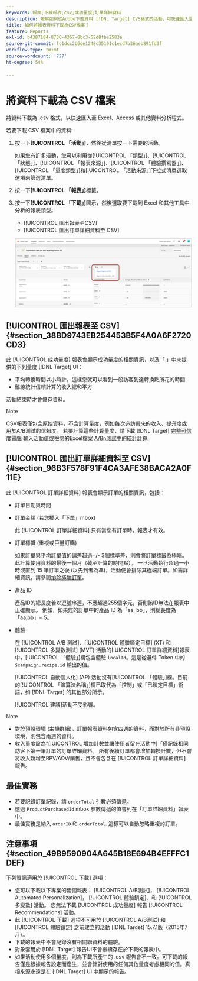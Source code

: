```yaml
---
keywords: 報表;下載報表;csv;成功量度;訂單詳細資料
description: 瞭解如何從Adobe下載資料 [!DNL Target] CVS格式的活動，可快速匯入至Excel、Access或其他資料分析程式。
title: 如何將報表資料下載為CSV檔案？
feature: Reports
exl-id: b4387184-8730-4367-8bc3-52d8fbe2583e
source-git-commit: fc1dcc2b6de1248c35191c1ecd7b36aeb891fd3f
workflow-type: tm+mt
source-wordcount: '727'
ht-degree: 54%

---
```


# 將資料下載為 CSV 檔案

將資料下載為 .csv 格式，以快速匯入至 Excel、Access 或其他資料分析程式。

若要下載 CSV 檔案中的資料:

1. 按一下&#x200B;**[!UICONTROL 「活動」]**，然後從清單按一下需要的活動。

   如果您有許多活動，您可以利用從[!UICONTROL 「類型」]、[!UICONTROL 「狀態」]、[!UICONTROL 「報表來源」]、[!UICONTROL 「體驗撰寫器」]、[!UICONTROL 「量度類型」]和[!UICONTROL 「活動來源」]下拉式清單選取選項來篩選清單。

1. 按一下&#x200B;**[!UICONTROL 「報表」]**&#x200B;標籤。
1. 按一下&#x200B;**[!UICONTROL 「下載」]**&#x200B;圖示，然後選取要下載到 Excel 和其他工具中分析的報表類型。

   * [!UICONTROL 匯出報表至CSV]
   * [!UICONTROL 匯出訂單詳細資料至 CSV]

   ![下載選項](/help/main/c-reports/assets/download-options.png)

## [!UICONTROL 匯出報表至 CSV] {#section_38BD9743EB254453B5F4A0A6F2720CD3}

此 [!UICONTROL 成功量度] 報表會顯示成功量度的相關資訊，以及「 」中未提供的下列量度 [!DNL Target] UI：

* 平均轉換時間以小時計，這樣您就可以看到一般訪客到達轉換點所花的時間
* 離線統計信賴計算的收入總和平方

活動結束時才會儲存資料。

>[!NOTE]
>
>CSV報表僅包含原始資料，不含計算量度，例如每次造訪帶來的收入、提升度或用於A/B測試的信賴度。 若要計算這些計算量度，請下載 [!DNL Target] [完整可信度電腦](/help/main/assets/complete_confidence_calculator.xlsx) 輸入活動值或檢閱的Excel檔案 [A/Bn測試中的統計計算](/help/main/c-reports/statistical-methodology/statistical-calculations.md).

## [!UICONTROL 匯出訂單詳細資料至 CSV] {#section_96B3F578F91F4CA3AFE38BACA2A0F11E}

此 [!UICONTROL 訂單詳細資料] 報表會顯示訂單的相關資訊，包括：

* 訂單日期與時間
* 訂單金額 (若您插入「下單」mbox)

   此 [!UICONTROL 訂單詳細資料] 只有當您有訂單時，報表才有效。

* 訂單標幟 (重複或巨量訂購)

   如果訂單與平均訂單值的偏差超過+/- 3個標準差，則會將訂單標籤為極端。 此計算使用資料的最後一個月（截至計算的時間點）。 一旦活動執行超過一小時或直到 15 筆訂單之後 (以先到者為準)，活動便會排除其極端訂單。如需詳細資訊，請參閱[排除極端訂單](/help/main/c-reports/c-report-settings/excluding-extreme-orders.md#task_2AE7743FFCDD466DAEEB720BE5F33DAA)。

* 產品 ID

   產品ID的總長度若以逗號串連，不應超過255個字元，否則該ID無法在報表中正確顯示。 例如，如果您的訂單中的產品 ID 為「aa, bb」，則總長度為「aa,bb」= 5。

* 體驗

   在 [!UICONTROL A/B 測試]、[!UICONTROL 體驗鎖定目標] (XT) 和[!UICONTROL 多變數測試] (MVT) 活動的[!UICONTROL 訂單詳細資料]報表中，[!UICONTROL 「體驗」]欄包含體驗 `localId`。這是從選件 Token 中的 `$campaign.recipe.id` 輸出的值。

   [!UICONTROL 自動個人化] (AP) 活動沒有[!UICONTROL 「體驗」]欄。目前的[!UICONTROL 「演算法名稱」]欄已取代為「控制」或「已鎖定目標」術語，如 [!DNL Target] 的其他部分所示。

   [!UICONTROL 建議]活動不受影響。

>[!NOTE]
>
>* 對於預設環境 (主機群組)，訂單報表資料包含四週的資料，而對於所有非預設環境，則包含兩週的資料。
>* 收入量度設為&quot;[!UICONTROL 增加計數並讓使用者留在活動中]「僅記錄相同訪客下第一筆訂單的訂單詳細資料。 所有後續訂單都會增加轉換計數，但不會將收入新增至RPV/AOV/銷售，且不會包含在 [!UICONTROL 訂單詳細資料] 報告。


## 最佳實務

* 若要記錄訂單記錄，請 `orderTotal` 引數必須傳遞。
* 透過 `ProductPurchasedId` mbox 參數傳遞的值會列在「訂單詳細資料」報表中。
* 最佳實務是納入 `orderID` 和 `orderTotal`. 這樣可以自動忽略重複的訂單。

## 注意事項 {#section_49B9590904A645B18E694B4EFFFC1DEF}

下列資訊適用於 [!UICONTROL 下載] 選項：

* 您可以下載以下專案的兩個報表： [!UICONTROL A/B測試]， [!UICONTROL Automated Personalization]， [!UICONTROL 體驗鎖定]、和 [!UICONTROL 多變數] 活動。 您無法下載 [!UICONTROL 成功量度] 報告 [!UICONTROL Recommendations] 活動。
* 此 [!UICONTROL 下載] 選項不可用於 [!UICONTROL A/B測試] 和 [!UICONTROL 體驗鎖定] 之前建立的活動 [!DNL Target] 15.7.1版（2015年7月）。
* 下載的報表中不會記錄沒有相關聯資料的體驗。
* 對象套用於 [!DNL Target] 報告UI不會繼續存在於下載的報表中。
* 如果活動使用多個量度，則為下載所產生的 .csv 報告會不一致。可下載的報告僅是根據報告設定而產生，並會針對使用的任何其他量度考慮相同的值。真相來源永遠是在 [!DNL Target] UI 中顯示的報告。
